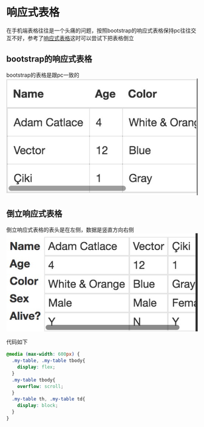 # 响应式表格
在手机端表格往往是一个头痛的问题，按照bootstrap的响应式表格保持pc往往交互不好，参考了[响应式表格](http://lea.verou.me/2018/05/responsive-tables-revisited/)这时可以尝试下把表格倒立

## bootstrap的响应式表格
bootstrap的表格是跟pc一致的
![bootstrap的响应式表格](https://github.com/sihai00/training-css/blob/master/4/bootstrap.jpeg)

## 倒立响应式表格
倒立响应式表格的表头是在左侧，数据是竖直方向右侧
![bootstrap的响应式表格](https://github.com/sihai00/training-css/blob/master/4/table2.jpeg)

代码如下
```css
@media (max-width: 600px) {
  .my-table, .my-table tbody{
    display: flex;
  }
  .my-table tbody{
    overflow: scroll;
  }
  .my-table th, .my-table td{
    display: block;
  }
}
```
